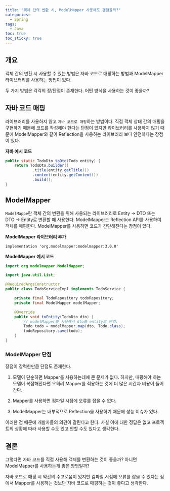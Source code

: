 ```yaml
---
title: "객체 간의 변환 시, ModelMapper 사용해도 괜찮을까?"
categories:
  - Spring
tags:
  - Java
toc: true
toc_sticky: true
---
```


## 개요

객체 간의 변환 시 사용할 수 있는 방법은 자바 코드로 매핑하는 방법과 ModelMapper 라이브러리를 사용하는 방법이 있다.

두 가지 방법은 각각의 장/단점이 존재한다. 어떤 방식을 사용하는 것이 좋을까? 

## 자바 코드 매핑

라이브러리를 사용하지 않고 `자바 코드로 매핑`하는 방법이다. 직접 객체 상태 간의 매핑을 구현하기 때문에 코드를 작성해야 한다는 단점이 있지만 라이브러리를 사용하지 않기 때문에 ModelMapper와 같이 Reflection을 사용하는 라이브러리 보다 안전하다는 장점이 있다.

**자바 예시 코드**

```java
public static TodoDto toDto(Todo entity) {
    return TodoDto.builder()
            .title(entity.getTitle())
            .content(entity.getContent())
            .build();
}
```

## ModelMapper

`ModelMappe`란 객체 간의 변환을 위해 사용되는 라이브러리로 Entity → DTO 또는 DTO → Entity로 변환할 때 사용한다. ModelMapper는 Reflection API를 사용하여 객체를 매핑한다. ModelMapper를 사용하면 코드가 간단해진다는 장점이 있다.

**ModelMapper 라이브러리 추가**

```
implementation 'org.modelmapper:modelmapper:3.0.0'
```

**ModelMapper 예시 코드**

```java
import org.modelmapper.ModelMapper;

import java.util.List;

@RequiredArgsConstructor
public class TodoServiceImpl implements TodoService {

    private final TodoRepository todoRepository;
    private final ModelMapper modelMapper;

    @Override
    public void toEntity(TodoDto dto) {
        // modelMapper를 사용해서 dto를 entity로 변경.
        Todo todo = modelMapper.map(dto, Todo.class);
        todoRepository.save(todo);
    }
}
```

### ModelMapper 단점

장점이 강력한만큼 단점도 존재한다.

1. 모델이 단순하면 Mapper를 사용하는데에 큰 문제가 없다. 하지만, 매핑해야 하는 모델이 복잡해진다면 오히려 Mapper를 적용하는 것에 더 많은 시간과 비용이 들어간다.

2. Mapper를 사용하면 컴파일 시점에 오류를 잡을 수 없다.

3. ModelMapper는 내부적으로 Reflection을 사용하기 때문에 성능 이슈가 있다.

이러한 점 때문에 개발자들의 의견이 갈린다고 한다. 사실 이에 대한 정답은 없고 프로젝트의 상황에 따라 사용할 수도 있고 안할 수도 있다고 생각한다.

## 결론

그렇다면 자바 코드를 직접 사용해 객체를 변환하는 것이 좋을까? 아니면 ModelMapper를 사용하는게 좋은 방법일까?

자바 코드로 매핑 시 약간의 수고로움이 있지만 컴파일 시점에 오류를 잡을 수 있다는 점에서 Mapper를 사용하는 것보단 자바 코드로 매핑하는 것이 좋다고 생각한다.